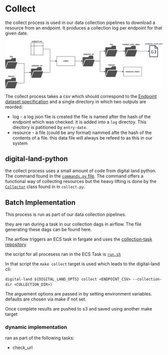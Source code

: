 # Collect

the collect process is used in our data collection pipelines to download a resource from an endpoint.  It produces a collection log per endpoint for that given date.

![Data Collection Pipeline](/images/processes/collect.drawio.png)

The collect process takes a csv which should correspond to the [Endpoint dataset specification](https://digital-land.github.io/specification/dataset/endpoint/) and a single directory in which two outputs are reorded:

- log - a log json file is created the file is named after the hash of the endpoint which was checked. it is added into a `log` directoy. This diectory is patitioned by  `entry-date`.
- resource - a file (could be any format) nammed afte the hash of the contents of a file. this data file will always be refeed to as this in our system

## digital-land-python

the collect process uses a small amount of code from digital land python. The command found in the [`commands.py` file](https://github.com/digital-land/digital-land-python/blob/dc6cee7398514cac383f17f764d8d1a07b78276e/digital_land/commands.py#L92). The command offers a functional way of collecting resources but the heavy  lifting is done by  the [`Collector`](https://github.com/digital-land/digital-land-python/blob/dc6cee7398514cac383f17f764d8d1a07b78276e/digital_land/collect.py#L46) class found in in `collect.py`.

## Batch Implementation

This process is run as part of our data collection pipelines.

they are ran during a task in our collection dags in airflow. The file generating these dags can be found here.

The airflow triggers an ECS task in fargate and uses the [collection-task repository](https://github.com/digital-land/collection-task)

the script for all procesess ran in the ECS Task is [`run.sh`](https://github.com/digital-land/collection-task/blob/104df85861401d6088728039792a75038ee580ca/task/run.sh#L27)

In that script the `make collect` target is used which leads
to the digital-land cli:

`digital-land ${DIGITAL_LAND_OPTS} collect <ENDPOINT_CSV> --collection-dir <COLLECTION_DIR>)`

The arguement options are passed in by setting environment variables. defaults are chosen via make if not set.

Once complete results are pushed to s3 and saved using another make target

### dynamic implementation

ran as part of the following tasks:
- check_url